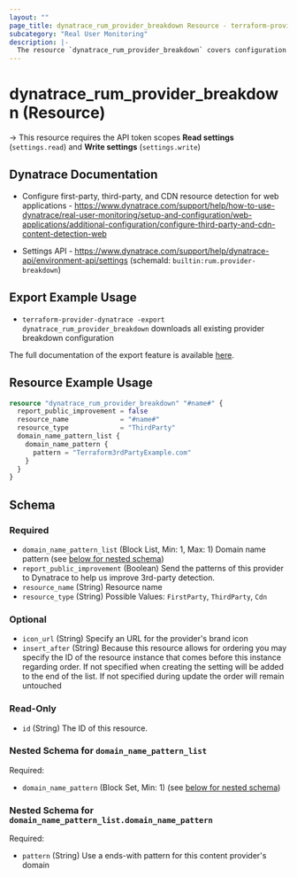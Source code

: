```yaml
---
layout: ""
page_title: dynatrace_rum_provider_breakdown Resource - terraform-provider-dynatrace"
subcategory: "Real User Monitoring"
description: |-
  The resource `dynatrace_rum_provider_breakdown` covers configuration for provider breakdown rules for real user monitoring
---
```


# dynatrace_rum_provider_breakdown (Resource)

-> This resource requires the API token scopes **Read settings** (`settings.read`) and **Write settings** (`settings.write`)

## Dynatrace Documentation

- Configure first-party, third-party, and CDN resource detection for web applications - https://www.dynatrace.com/support/help/how-to-use-dynatrace/real-user-monitoring/setup-and-configuration/web-applications/additional-configuration/configure-third-party-and-cdn-content-detection-web

- Settings API - https://www.dynatrace.com/support/help/dynatrace-api/environment-api/settings (schemaId: `builtin:rum.provider-breakdown`)

## Export Example Usage

- `terraform-provider-dynatrace -export dynatrace_rum_provider_breakdown` downloads all existing provider breakdown configuration

The full documentation of the export feature is available [here](https://registry.terraform.io/providers/dynatrace-oss/dynatrace/latest/docs/guides/export-v2).

## Resource Example Usage

```terraform
resource "dynatrace_rum_provider_breakdown" "#name#" {
  report_public_improvement = false
  resource_name             = "#name#"
  resource_type             = "ThirdParty"
  domain_name_pattern_list {
    domain_name_pattern {
      pattern = "Terraform3rdPartyExample.com"
    }
  }
}
```

<!-- schema generated by tfplugindocs -->
## Schema

### Required

- `domain_name_pattern_list` (Block List, Min: 1, Max: 1) Domain name pattern (see [below for nested schema](#nestedblock--domain_name_pattern_list))
- `report_public_improvement` (Boolean) Send the patterns of this provider to Dynatrace to help us improve 3rd-party detection.
- `resource_name` (String) Resource name
- `resource_type` (String) Possible Values: `FirstParty`, `ThirdParty`, `Cdn`

### Optional

- `icon_url` (String) Specify an URL for the provider's brand icon
- `insert_after` (String) Because this resource allows for ordering you may specify the ID of the resource instance that comes before this instance regarding order. If not specified when creating the setting will be added to the end of the list. If not specified during update the order will remain untouched

### Read-Only

- `id` (String) The ID of this resource.

<a id="nestedblock--domain_name_pattern_list"></a>
### Nested Schema for `domain_name_pattern_list`

Required:

- `domain_name_pattern` (Block Set, Min: 1) (see [below for nested schema](#nestedblock--domain_name_pattern_list--domain_name_pattern))

<a id="nestedblock--domain_name_pattern_list--domain_name_pattern"></a>
### Nested Schema for `domain_name_pattern_list.domain_name_pattern`

Required:

- `pattern` (String) Use a ends-with pattern for this content provider's domain
 
